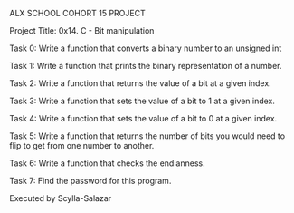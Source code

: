 ALX SCHOOL COHORT 15 PROJECT

Project Title: 0x14. C - Bit manipulation

Task 0: Write a function that converts a binary number to an unsigned int

Task 1: Write a function that prints the binary representation of a number.

Task 2: Write a function that returns the value of a bit at a given index.

Task 3: Write a function that sets the value of a bit to 1 at a given index.

Task 4: Write a function that sets the value of a bit to 0 at a given index.

Task 5: Write a function that returns the number of bits you would need to flip to get from one number to another.

Task 6: Write a function that checks the endianness.

Task 7: Find the password for this program.

Executed by Scylla-Salazar

